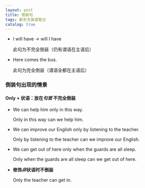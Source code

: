```yaml
---
layout: post
title: 倒装句
tags: 新东方英语笔记
catalog: true
---
```

- I will have -> will I have

  此句为不完全倒装（仍有谓语在主语后）

- Here comes the bus.

  此句为完全倒装（谓语全都在主语后）

### 倒装句出现的情景

#### Only + 状语：放在*句首* **不完全倒装**

- We can help him only in this way.

  Only in this way can we help him.

- We can improve our English only by listening to the teacher.

  Only by listening to the teacher can we improve our English.

- We can get out of here only when the guards are all sleep.

  Only when the guards are all sleep can we get out of here.

- **修饰*非*状语时不倒装**

  Only the teacher can get in.

